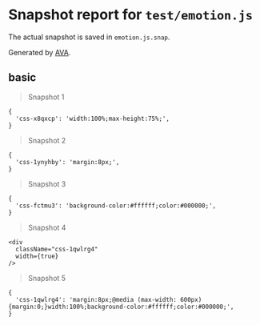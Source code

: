 # Snapshot report for `test/emotion.js`

The actual snapshot is saved in `emotion.js.snap`.

Generated by [AVA](https://ava.li).

## basic

> Snapshot 1

    {
      'css-x8qxcp': 'width:100%;max-height:75%;',
    }

> Snapshot 2

    {
      'css-1ynyhby': 'margin:8px;',
    }

> Snapshot 3

    {
      'css-fctmu3': 'background-color:#ffffff;color:#000000;',
    }

> Snapshot 4

    <div
      className="css-1qwlrg4"
      width={true}
    />

> Snapshot 5

    {
      'css-1qwlrg4': 'margin:8px;@media (max-width: 600px){margin:0;}width:100%;background-color:#ffffff;color:#000000;',
    }
